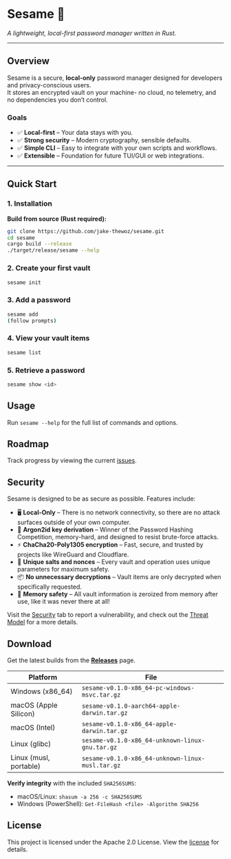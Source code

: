 # Sesame 🔐

*A lightweight, local-first password manager written in Rust.*

---

## Overview

Sesame is a secure, **local-only** password manager designed for developers and privacy-conscious users.  
It stores an encrypted vault on your machine- no cloud, no telemetry, and no dependencies you don’t control.

### Goals

- ✅ **Local-first** – Your data stays with you.  
- ✅ **Strong security** – Modern cryptography, sensible defaults.  
- ✅ **Simple CLI** – Easy to integrate with your own scripts and workflows.  
- ✅ **Extensible** – Foundation for future TUI/GUI or web integrations.

---

## Quick Start

### 1. Installation

**Build from source (Rust required):**

```bash
git clone https://github.com/jake-thewoz/sesame.git
cd sesame
cargo build --release
./target/release/sesame --help
```

### 2. Create your first vault

```bash
sesame init
```

### 3. Add a password

```bash
sesame add
(follow prompts)
```

### 4. View your vault items

```bash
sesame list
```

### 5. Retrieve a password

```bash
sesame show <id>
```

## Usage

Run `sesame --help` for the full list of commands and options.

## Roadmap

Track progress by viewing the current [issues](https://github.com/jake-thewoz/sesame/issues).

## Security

Sesame is designed to be as secure as possible. Features include:

- 🖥️ **Local-Only** – There is no network connectivity, so there are no attack surfaces outside of your own computer.
- 🔐 **Argon2id key derivation** – Winner of the Password Hashing Competition, memory-hard, and designed to resist brute-force attacks.
- ⚡ **ChaCha20-Poly1305 encryption** – Fast, secure, and trusted by projects like WireGuard and Cloudflare.
- 🧂 **Unique salts and nonces** – Every vault and operation uses unique parameters for maximum safety.
- 📦 **No unnecessary decryptions** – Vault items are only decrypted when specifically requested.
- 👻 **Memory safety** – All vault information is zeroized from memory after use, like it was never there at all!

Visit the [Security](SECURITY.md) tab to report a vulnerability, and check out the [Threat Model](THREAT_MODEL.md) for a more details.

## Download

Get the latest builds from the **[Releases](https://github.com/jake-thewoz/sesame/releases)** page.

| Platform | File |
|---|---|
| Windows (x86_64) | `sesame-v0.1.0-x86_64-pc-windows-msvc.tar.gz` |
| macOS (Apple Silicon) | `sesame-v0.1.0-aarch64-apple-darwin.tar.gz` |
| macOS (Intel) | `sesame-v0.1.0-x86_64-apple-darwin.tar.gz` |
| Linux (glibc) | `sesame-v0.1.0-x86_64-unknown-linux-gnu.tar.gz` |
| Linux (musl, portable) | `sesame-v0.1.0-x86_64-unknown-linux-musl.tar.gz` |

**Verify integrity** with the included `SHA256SUMS`:
- macOS/Linux: `shasum -a 256 -c SHA256SUMS`
- Windows (PowerShell): `Get-FileHash <file> -Algorithm SHA256`

## License

This project is licensed under the Apache 2.0 License. View the [license](LICENSE) for details.
